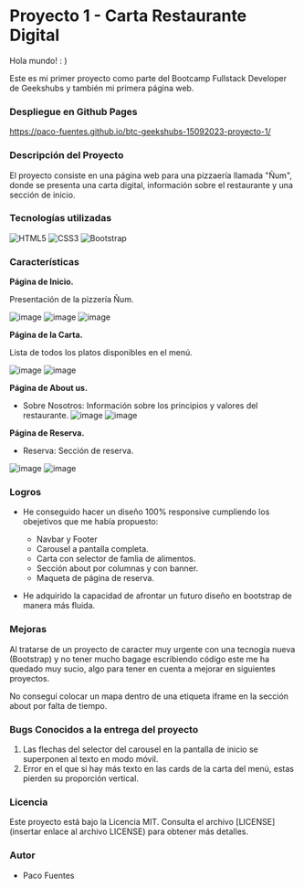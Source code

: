 

# Proyecto 1 - Carta Restaurante Digital

Hola mundo! : )

Este es mi primer proyecto como parte del Bootcamp Fullstack Developer de Geekshubs y también mi primera página web.

### Despliegue en Github Pages

https://paco-fuentes.github.io/btc-geekshubs-15092023-proyecto-1/ 

### Descripción del Proyecto

El proyecto consiste en una página web para una pizzaería llamada "Ñum", donde se presenta una carta digital, información sobre el restaurante y una sección de inicio.


### Tecnologías utilizadas

<img src="https://camo.githubusercontent.com/49fbb99f92674cc6825349b154b65aaf4064aec465d61e8e1f9fb99da3d922a1/68747470733a2f2f696d672e736869656c64732e696f2f62616467652f68746d6c352d2532334533344632362e7376673f7374796c653d666f722d7468652d6261646765266c6f676f3d68746d6c35266c6f676f436f6c6f723d7768697465" alt="HTML5" data-canonical-src="https://img.shields.io/badge/html5-%23E34F26.svg?style=for-the-badge&amp;logo=html5&amp;logoColor=white" style="max-width: 100%;"> <img src="https://camo.githubusercontent.com/e6b67b27998fca3bccf4c0ee479fc8f9de09d91f389cccfbe6cb1e29c10cfbd7/68747470733a2f2f696d672e736869656c64732e696f2f62616467652f637373332d2532333135373242362e7376673f7374796c653d666f722d7468652d6261646765266c6f676f3d63737333266c6f676f436f6c6f723d7768697465" alt="CSS3" data-canonical-src="https://img.shields.io/badge/css3-%231572B6.svg?style=for-the-badge&amp;logo=css3&amp;logoColor=white" style="max-width: 100%;"> <img src="https://camo.githubusercontent.com/b768ae6e4f89b74512e6de02a8367fd71465bc3d88ef1cf2f1622e2017c32bea/68747470733a2f2f696d672e736869656c64732e696f2f62616467652f626f6f7473747261702d2532333536334437432e7376673f7374796c653d666f722d7468652d6261646765266c6f676f3d626f6f747374726170266c6f676f436f6c6f723d7768697465" alt="Bootstrap" data-canonical-src="https://img.shields.io/badge/bootstrap-%23563D7C.svg?style=for-the-badge&amp;logo=bootstrap&amp;logoColor=white" style="max-width: 100%;">


### Características

**Página de Inicio.** 

Presentación de la pizzería Ñum.

![image](./img/cap-1.png)
![image](./img/cap-ini-res-1.png)
![image](./img/cap-ini-res-2.png)

**Página de la Carta.** 

Lista de todos los platos disponibles en el menú.

![image](./img/cap-2.png)
![image](./img/cap-car-res.png)

**Página de About us.** 

- Sobre Nosotros: Información sobre los principios y valores del restaurante.
![image](./img/cap-3.png)
![image](./img/cap-abo-res.png)

**Página de Reserva.** 

- Reserva: Sección de reserva.

![image](./img/cap-4.png)
![image](./img/cap-res-res.png)


### Logros

- He conseguido hacer un diseño 100% responsive cumpliendo los obejetivos que me había propuesto:

    - Navbar y Footer
    - Carousel a pantalla completa.
    - Carta con selector de famlia de alimentos.
    - Sección about por columnas y con banner.
    - Maqueta de página de reserva.

- He adquirido la capacidad de afrontar un futuro diseño en bootstrap de manera más fluida.

### Mejoras

Al tratarse de un proyecto de caracter muy urgente con una tecnogía nueva (Bootstrap) y no tener mucho bagage escribiendo código este me ha quedado muy sucio, algo para tener en cuenta a mejorar en siguientes proyectos.

No conseguí colocar un mapa dentro de una etiqueta iframe en la sección about por falta de tiempo.


### Bugs Conocidos a la entrega del proyecto

1. Las flechas del selector del carousel en la pantalla de inicio se superponen al texto en modo móvil.
2. Error en el que si hay más texto en las cards de la carta del menú, estas pierden su proporción vertical.

### Licencia

Este proyecto está bajo la Licencia MIT. Consulta el archivo [LICENSE](insertar enlace al archivo LICENSE) para obtener más detalles.

### Autor

- Paco Fuentes


